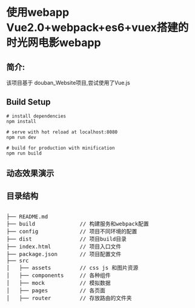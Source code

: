 
使用webapp Vue2.0+webpack+es6+vuex搭建的时光网电影webapp
====
简介:
---
该项目基于 douban_Website项目,尝试使用了Vue.js
  
Build Setup
---
```
# install dependencies
npm install

# serve with hot reload at localhost:8080
npm run dev

# build for production with minification
npm run build
```

动态效果演示
---

目录结构
---
<pre>

├── README.md           
├── build              // 构建服务和webpack配置
├── config             // 项目不同环境的配置
├── dist               // 项目build目录
├── index.html         // 项目入口文件
├── package.json       // 项目配置文件
├── src
│   ├── assets         // css js 和图片资源
│   ├── components     // 各种组件
│   ├── mock           // 模拟数据
│   ├── pages          // 各页面
│   ├── router         // 存放路由的文件夹
<pre>
